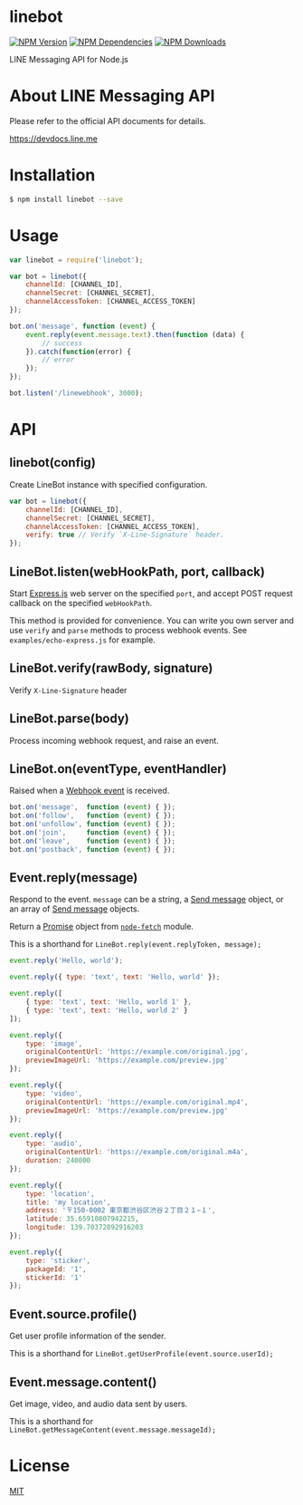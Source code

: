 # linebot

  [![NPM Version][npm-image]][npm-url]
  [![NPM Dependencies][dependencies-image]][dependencies-url]
  [![NPM Downloads][downloads-image]][downloads-url]

LINE Messaging API for Node.js

# About LINE Messaging API

Please refer to the official API documents for details.

https://devdocs.line.me

# Installation

```bash
$ npm install linebot --save
```

# Usage

```js
var linebot = require('linebot');

var bot = linebot({
	channelId: [CHANNEL_ID],
	channelSecret: [CHANNEL_SECRET],
	channelAccessToken: [CHANNEL_ACCESS_TOKEN]
});

bot.on('message', function (event) {
	event.reply(event.message.text).then(function (data) {
		// success
	}).catch(function(error) {
		// error
	});
});

bot.listen('/linewebhook', 3000);
```

# API

## linebot(config)
Create LineBot instance with specified configuration.
```js
var bot = linebot({
    channelId: [CHANNEL_ID],
    channelSecret: [CHANNEL_SECRET],
    channelAccessToken: [CHANNEL_ACCESS_TOKEN],
	verify: true // Verify `X-Line-Signature` header.
});
```

## LineBot.listen(webHookPath, port, callback)

Start [Express.js][express-url] web server on the specified `port`,
and accept POST request callback on the specified `webHookPath`.

This method is provided for convenience.
You can write you own server and use `verify` and `parse` methods to process webhook events.
See `examples/echo-express.js` for example.

## LineBot.verify(rawBody, signature)

Verify `X-Line-Signature` header

## LineBot.parse(body)

Process incoming webhook request, and raise an event.

## LineBot.on(eventType, eventHandler)

Raised when a [Webhook event][webhook-event-url] is received.
```js
bot.on('message',  function (event) { });
bot.on('follow',   function (event) { });
bot.on('unfollow', function (event) { });
bot.on('join',     function (event) { });
bot.on('leave',    function (event) { });
bot.on('postback', function (event) { });
```

## Event.reply(message)

Respond to the event.
`message` can be a string, a [Send message][send-message-url] object, or an array of [Send message][send-message-url] objects.

Return a [Promise][promise-url] object from [`node-fetch`][node-fetch-url] module.

This is a shorthand for `LineBot.reply(event.replyToken, message);`

```js
event.reply('Hello, world');

event.reply({ type: 'text', text: 'Hello, world' });

event.reply([
	{ type: 'text', text: 'Hello, world 1' },
	{ type: 'text', text: 'Hello, world 2' }
]);

event.reply({
	type: 'image',
	originalContentUrl: 'https://example.com/original.jpg',
	previewImageUrl: 'https://example.com/preview.jpg'
});

event.reply({
	type: 'video',
	originalContentUrl: 'https://example.com/original.mp4',
	previewImageUrl: 'https://example.com/preview.jpg'
});

event.reply({
	type: 'audio',
	originalContentUrl: 'https://example.com/original.m4a',
	duration: 240000
});

event.reply({
	type: 'location',
    title: 'my location',
    address: '〒150-0002 東京都渋谷区渋谷２丁目２１−１',
    latitude: 35.65910807942215,
    longitude: 139.70372892916203
});

event.reply({
	type: 'sticker',
	packageId: '1',
	stickerId: '1'
});
```

## Event.source.profile()

Get user profile information of the sender.

This is a shorthand for `LineBot.getUserProfile(event.source.userId);`

## Event.message.content()

Get image, video, and audio data sent by users.

This is a shorthand for `LineBot.getMessageContent(event.message.messageId);`

# License

  [MIT](LICENSE)

[express-url]: http://expressjs.com
[webhook-event-url]: https://devdocs.line.me/en/#webhook-event-object
[send-message-url]: https://devdocs.line.me/en/#send-message-object
[promise-url]: https://developer.mozilla.org/en/docs/Web/JavaScript/Reference/Global_Objects/Promise
[node-fetch-url]: https://github.com/bitinn/node-fetch
[npm-image]: https://img.shields.io/npm/v/linebot.svg
[npm-url]: https://npmjs.org/package/linebot
[dependencies-image]: https://david-dm.org/boybundit/linebot.svg
[dependencies-url]: https://david-dm.org/boybundit/linebot
[downloads-image]: https://img.shields.io/npm/dm/linebot.svg
[downloads-url]: https://npmjs.org/package/linebot
